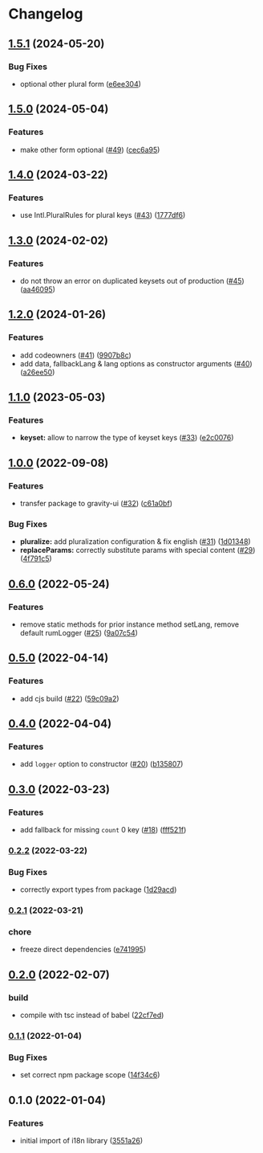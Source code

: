 # Changelog

## [1.5.1](https://github.com/gravity-ui/i18n/compare/v1.5.0...v1.5.1) (2024-05-20)


### Bug Fixes

* optional other plural form ([e6ee304](https://github.com/gravity-ui/i18n/commit/e6ee30469c25f6d64b53ad4df32d14265f2f3a62))

## [1.5.0](https://github.com/gravity-ui/i18n/compare/v1.4.0...v1.5.0) (2024-05-04)


### Features

* make other form optional ([#49](https://github.com/gravity-ui/i18n/issues/49)) ([cec6a95](https://github.com/gravity-ui/i18n/commit/cec6a9552359783afa61c836738cee38d552ac03))

## [1.4.0](https://github.com/gravity-ui/i18n/compare/v1.3.0...v1.4.0) (2024-03-22)


### Features

* use Intl.PluralRules for plural keys ([#43](https://github.com/gravity-ui/i18n/issues/43)) ([1777df6](https://github.com/gravity-ui/i18n/commit/1777df667eef9c6d10ed1170375b6b547ac68da8))

## [1.3.0](https://github.com/gravity-ui/i18n/compare/v1.2.0...v1.3.0) (2024-02-02)


### Features

* do not throw an error on duplicated keysets out of production ([#45](https://github.com/gravity-ui/i18n/issues/45)) ([aa46095](https://github.com/gravity-ui/i18n/commit/aa4609583a7a5d7215347b6f0d84b31e9f0bb1a7))

## [1.2.0](https://github.com/gravity-ui/i18n/compare/v1.1.0...v1.2.0) (2024-01-26)


### Features

* add codeowners ([#41](https://github.com/gravity-ui/i18n/issues/41)) ([9907b8c](https://github.com/gravity-ui/i18n/commit/9907b8c82769447cabce152473f9f2534c162ed6))
* add data, fallbackLang & lang options as constructor arguments ([#40](https://github.com/gravity-ui/i18n/issues/40)) ([a26ee50](https://github.com/gravity-ui/i18n/commit/a26ee507db1d87162ae4486ef99f54db9749be5c))

## [1.1.0](https://github.com/gravity-ui/i18n/compare/v1.0.0...v1.1.0) (2023-05-03)


### Features

* **keyset:** allow to narrow the type of keyset keys ([#33](https://github.com/gravity-ui/i18n/issues/33)) ([e2c0076](https://github.com/gravity-ui/i18n/commit/e2c00765acc400b25e06ea05ed3a0f895adb92b7))

## [1.0.0](https://github.com/gravity-ui/i18n/compare/v0.6.0...v1.0.0) (2022-09-08)


### Features

* transfer package to gravity-ui ([#32](https://github.com/gravity-ui/i18n/issues/32)) ([c61a0bf](https://github.com/gravity-ui/i18n/commit/c61a0bfe17139431b4948cc7cbd67fd667830e33))


### Bug Fixes

* **pluralize:** add pluralization configuration & fix english ([#31](https://github.com/gravity-ui/i18n/issues/31)) ([1d01348](https://github.com/gravity-ui/i18n/commit/1d013481a81f0e57ca23929b3c369843fecca73b))
* **replaceParams:** correctly substitute params with special content ([#29](https://github.com/gravity-ui/i18n/issues/29)) ([4f791c5](https://github.com/gravity-ui/i18n/commit/4f791c56822dc9d1645cbe852738056412d5d0e6))

## [0.6.0](https://github.com/yandex-cloud/i18n/compare/v0.5.0...v0.6.0) (2022-05-24)


### Features

* remove static methods for prior instance method setLang, remove default rumLogger ([#25](https://github.com/yandex-cloud/i18n/issues/25)) ([9a07c54](https://github.com/yandex-cloud/i18n/commit/9a07c5465fc8ddd6a0cfa833a07582e90776d75b))

## [0.5.0](https://www.github.com/yandex-cloud/i18n/compare/v0.4.0...v0.5.0) (2022-04-14)


### Features

* add cjs build ([#22](https://www.github.com/yandex-cloud/i18n/issues/22)) ([59c09a2](https://www.github.com/yandex-cloud/i18n/commit/59c09a272e9537a2bd1a269a19a3b8a8d71c8031))

## [0.4.0](https://www.github.com/yandex-cloud/i18n/compare/v0.3.0...v0.4.0) (2022-04-04)


### Features

* add `logger` option to constructor ([#20](https://www.github.com/yandex-cloud/i18n/issues/20)) ([b135807](https://www.github.com/yandex-cloud/i18n/commit/b1358071a215b85c9e34d611a84b184d85511bfc))

## [0.3.0](https://www.github.com/yandex-cloud/i18n/compare/v0.2.2...v0.3.0) (2022-03-23)


### Features

* add fallback for missing `count` 0 key ([#18](https://www.github.com/yandex-cloud/i18n/issues/18)) ([fff521f](https://www.github.com/yandex-cloud/i18n/commit/fff521f7228693af1f1a94b6c279b2234b63138e))

### [0.2.2](https://www.github.com/yandex-cloud/i18n/compare/v0.2.1...v0.2.2) (2022-03-22)


### Bug Fixes

* correctly export types from package ([1d29acd](https://www.github.com/yandex-cloud/i18n/commit/1d29acd69f339808c1246074bcddadb9c63d4215))

### [0.2.1](https://www.github.com/yandex-cloud/i18n/compare/v0.2.0...v0.2.1) (2022-03-21)


### chore

* freeze direct dependencies ([e741995](https://www.github.com/yandex-cloud/i18n/commit/e7419950840a85b7c23d53464903a6589829b052))

## [0.2.0](https://www.github.com/yandex-cloud/i18n/compare/v0.1.1...v0.2.0) (2022-02-07)


### build

* compile with tsc instead of babel ([22cf7ed](https://www.github.com/yandex-cloud/i18n/commit/22cf7ededf4be276259f5177b45333a23602b6f6))

### [0.1.1](https://www.github.com/yandex-cloud/i18n/compare/v0.1.0...v0.1.1) (2022-01-04)


### Bug Fixes

* set correct npm package scope ([14f34c6](https://www.github.com/yandex-cloud/i18n/commit/14f34c6a1d0fb59d32271463f9f5d54b9b0ab78b))

## 0.1.0 (2022-01-04)


### Features

* initial import of i18n library ([3551a26](https://www.github.com/yandex-cloud/i18n/commit/3551a26f402cfe5dc9ca270a3f950307ca5f57fb))
